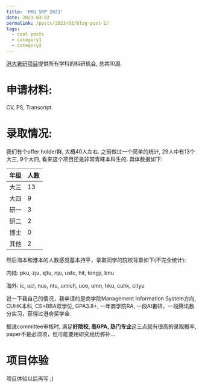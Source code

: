 ```yaml
---
title: 'HKU SRP 2023'
date: 2023-03-02
permalink: /posts/2023/03/blog-post-1/
tags:
  - cool posts
  - category1
  - category2
---
```


[港大暑研项目](https://gradsch.hku.hk/news_and_events/news_and_future_events/summer-research-programme-2023)提供所有学科的科研机会, 总共10周. 

# 申请材料: 

CV, PS, Transcript. 

# 录取情况: 

我们有个offer holder群, 大概40人左右. 之前做过一个简单的统计, 29人中有13个大三, 9个大四, 看来这个项目还是非常青睐本科生的. 具体数据如下:

| 年级 | 人数 |
| :----- | :----- |
| 大三 | 13 |
| 大四 | 9 |
| 研一 | 3 |
| 研二 | 2 |
| 博士 | 0 |
| 其他 | 2 |

然后海本和港本的人数感觉基本持平，录取同学的院校背景如下(不完全统计):

内陆: pku, zju, sjtu, nju, ustc, hit, tongji, bnu

海外: ic, ucl, nus, ntu, umich, uoe, umn, hku, cuhk, cityu

说一下我自己的情况，我申请的是商学院Management Information System方向, CUHK本科, CS+BBA双学位, GPA3.8+, 一年商学院RA, 一段AI暑研，一段腾讯数分实习，获得过港府奖学金. 

据说committee审核时, 满足<strong>好院校, 高GPA, 热门专业</strong>这三点就有很高的录取概率, paper不是必须项，但可能要用研究经历弥补...

# 项目体验

项目体验以后再写 ;)
